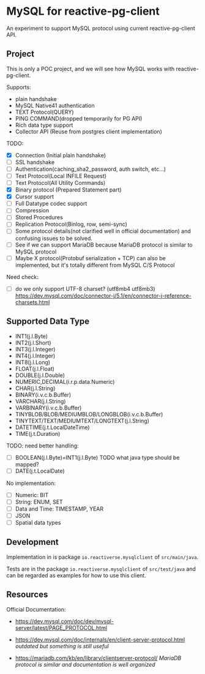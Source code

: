 # MySQL for reactive-pg-client

An experiment to support MySQL protocol using current reactive-pg-client API.

## Project

This is only a POC project, and we will see how MySQL works with reactive-pg-client.

Supports:

* plain handshake
* MySQL Native41 authentication
* TEXT Protocol(QUERY)
* PING COMMAND(dropped temporarily for PG API)
* Rich data type support
* Collector API (Reuse from postgres client implementation)

TODO:

- [x] Connection (Initial plain handshake)
- [ ] SSL handshake
- [ ] Authentication(caching_sha2_password, auth switch, etc...)
- [ ] Text Protocol(Local INFILE Request)
- [ ] Text Protocol(All Utility Commands)
- [x] Binary protocol (Prepared Statement part)
- [x] Cursor support
- [ ] Full Datatype codec support
- [ ] Compression
- [ ] Stored Procedures
- [ ] Replication Protocol(Binlog, row, semi-sync)
- [ ] Some protocol details(not clarified well in official documentation) and confusing issues to be solved.
- [ ] See if we can support MariaDB because MariaDB protocol is similar to MySQL protocol
- [ ] Maybe X protocol(Protobuf serialization + TCP) can also be implemented, but it's totally different from MySQL C/S Protocol

Need check:

- [ ] do we only support UTF-8 charset? (utf8mb4 utf8mb3)
https://dev.mysql.com/doc/connector-j/5.1/en/connector-j-reference-charsets.html

## Supported Data Type

* INT1(j.l.Byte)
* INT2(j.l.Short)
* INT3(j.l.Integer)
* INT4(j.l.Integer)
* INT8(j.l.Long)
* FLOAT(j.l.Float)
* DOUBLE(j.l.Double)
* NUMERIC,DECIMAL(i.r.p.data.Numeric)
* CHAR(j.l.String)
* BINARY(i.v.c.b.Buffer)
* VARCHAR(j.l.String)
* VARBINARY(i.v.c.b.Buffer)
* TINYBLOB/BLOB/MEDIUMBLOB/LONGBLOB(i.v.c.b.Buffer)
* TINYTEXT/TEXT/MEDIUMTEXT/LONGTEXT(j.l.String)
* DATETIME(j.t.LocalDateTime)
* TIME(j.t.Duration)

TODO:
need better handling:

- [ ] BOOLEAN(j.l.Byte)=INT1(j.l.Byte) TODO what java type should be mapped?
- [ ] DATE(j.t.LocalDate)

No implementation:

- [ ] Numeric: BIT
- [ ] String: ENUM, SET
- [ ] Data and Time: TIMESTAMP, YEAR
- [ ] JSON
- [ ] Spatial data types

## Development

Implementation in is package `io.reactiverse.mysqlclient` of `src/main/java`.

Tests are in the package `io.reactiverse.mysqlclient` of `src/test/java` and can be regarded as examples for how to use this client. 

## Resources

Official Documentation:

* https://dev.mysql.com/doc/dev/mysql-server/latest/PAGE_PROTOCOL.html

* https://dev.mysql.com/doc/internals/en/client-server-protocol.html *outdated but something is still useful*

* https://mariadb.com/kb/en/library/clientserver-protocol/ *MariaDB protocol is similar and documentation is well organized*






